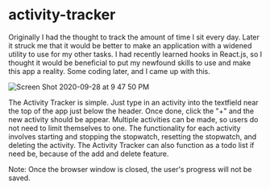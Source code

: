 # activity-tracker

Originally I had the thought to track the amount of time I sit every day. Later it struck me that it would be better to make an application with a widened
utility to use for my other tasks. I had recently learned hooks in React.js, so I thought it would be beneficial to put my newfound skills to use and make
this app a reality. Some coding later, and I came up with this.

![Screen Shot 2020-09-28 at 9 47 50 PM](https://user-images.githubusercontent.com/56524239/95283432-ce22ca80-0829-11eb-9499-bc5ae62ce3fc.png)

The Activity Tracker is simple. Just type in an activity into the textfield near the top of the app just below the header. Once done, click the "+" and
the new activity should be appear. Multiple activities can be made, so users do not need to limit themselves to one. The functionality for each activity
involves starting and stopping the stopwatch, resetting the stopwatch, and deleting the activity. The Activity Tracker can also function as a todo list if
need be, because of the add and delete feature. 

Note: Once the browser window is closed, the user's progress will not be saved. 
